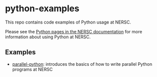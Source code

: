 # python-examples

This repo contains code examples of Python usage at NERSC.

Please see the [Python pages in the NERSC documentation](https://docs.nersc.gov/development/languages/python/) for more information about using Python at NERSC.

## Examples

 * [parallel-python](parallel-python): introduces the basics of how to write parallel Python programs at NERSC

